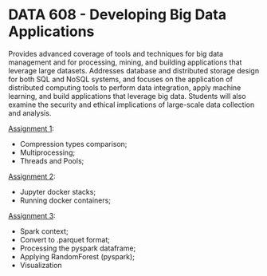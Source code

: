 # DATA 608 - Developing Big Data Applications

Provides advanced coverage of tools and techniques for big data management and for processing, mining, and building applications that leverage large datasets. Addresses database and distributed storage design for both SQL and NoSQL systems, and focuses on the application of distributed computing tools to perform data integration, apply machine learning, and build applications that leverage big data. Students will also examine the security and ethical implications of large-scale data collection and analysis.

[Assignment 1](01_assignment/address_compression.ipynb): 
- Compression types comparison;
- Multiprocessing;
- Threads and Pools;


[Assignment 2](Assignment-2.pdf): 
- Jupyter docker stacks;
- Running docker containers;


[Assignment 3](03_assignment/Assignment-3.ipynb): 
- Spark context;
- Convert to .parquet format;
- Processing the pyspark dataframe;
- Applying RandomForest (pyspark);
- Visualization
